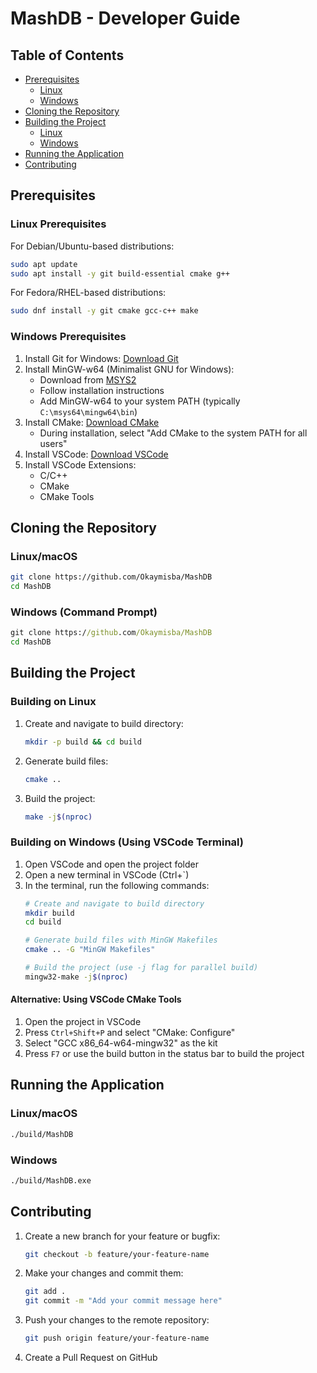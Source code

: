 # MashDB - Developer Guide

## Table of Contents

- [Prerequisites](#prerequisites)
    - [Linux](#linux-prerequisites)
    - [Windows](#windows-prerequisites)
- [Cloning the Repository](#cloning-the-repository)
- [Building the Project](#building-the-project)
    - [Linux](#building-on-linux)
    - [Windows](#building-on-windows)
- [Running the Application](#running-the-application)
- [Contributing](#contributing)

## Prerequisites

### Linux Prerequisites

For Debian/Ubuntu-based distributions:

```bash
sudo apt update
sudo apt install -y git build-essential cmake g++
```

For Fedora/RHEL-based distributions:

```bash
sudo dnf install -y git cmake gcc-c++ make
```

### Windows Prerequisites

1. Install Git for Windows: [Download Git](https://git-scm.com/download/win)
2. Install MinGW-w64 (Minimalist GNU for Windows):
    - Download from [MSYS2](https://www.msys2.org/)
    - Follow installation instructions
    - Add MinGW-w64 to your system PATH (typically `C:\msys64\mingw64\bin`)
3. Install CMake: [Download CMake](https://cmake.org/download/)
    - During installation, select "Add CMake to the system PATH for all users"
4. Install VSCode: [Download VSCode](https://code.visualstudio.com/)
5. Install VSCode Extensions:
    - C/C++
    - CMake
    - CMake Tools

## Cloning the Repository

### Linux/macOS

```bash
git clone https://github.com/Okaymisba/MashDB
cd MashDB
```

### Windows (Command Prompt)

```cmd
git clone https://github.com/Okaymisba/MashDB
cd MashDB
```

## Building the Project

### Building on Linux

1. Create and navigate to build directory:
   ```bash
   mkdir -p build && cd build
   ```

2. Generate build files:
   ```bash
   cmake ..
   ```

3. Build the project:
   ```bash
   make -j$(nproc)
   ```

### Building on Windows (Using VSCode Terminal)

1. Open VSCode and open the project folder
2. Open a new terminal in VSCode (Ctrl+`)
3. In the terminal, run the following commands:
   ```bash
   # Create and navigate to build directory
   mkdir build
   cd build
   
   # Generate build files with MinGW Makefiles
   cmake .. -G "MinGW Makefiles"
   
   # Build the project (use -j flag for parallel build)
   mingw32-make -j$(nproc)
   ```

#### Alternative: Using VSCode CMake Tools

1. Open the project in VSCode
2. Press `Ctrl+Shift+P` and select "CMake: Configure"
3. Select "GCC x86_64-w64-mingw32" as the kit
4. Press `F7` or use the build button in the status bar to build the project

## Running the Application

### Linux/macOS

```bash
./build/MashDB
```

### Windows

```bash
./build/MashDB.exe
```

## Contributing

1. Create a new branch for your feature or bugfix:
   ```bash
   git checkout -b feature/your-feature-name
   ```

2. Make your changes and commit them:
   ```bash
   git add .
   git commit -m "Add your commit message here"
   ```

3. Push your changes to the remote repository:
   ```bash
   git push origin feature/your-feature-name
   ```

4. Create a Pull Request on GitHub
